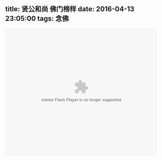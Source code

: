 title:  贤公和尚 佛门榜样
date: 2016-04-13 23:05:00
tags: 念佛
---
<embed src="http://player.youku.com/player.php/sid/XNjgwNTg1MjE2/v.swf" allowFullScreen="true" quality="high" width="480" height="400" align="middle" allowScriptAccess="always" type="application/x-shockwave-flash"></embed>
